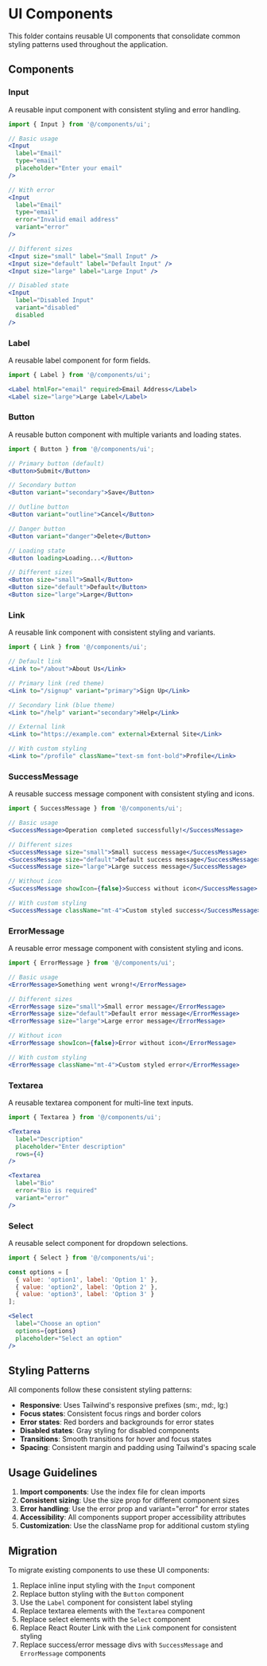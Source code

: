 # UI Components

This folder contains reusable UI components that consolidate common styling patterns used throughout the application.

## Components

### Input
A reusable input component with consistent styling and error handling.

```jsx
import { Input } from '@/components/ui';

// Basic usage
<Input 
  label="Email" 
  type="email" 
  placeholder="Enter your email" 
/>

// With error
<Input 
  label="Email" 
  type="email" 
  error="Invalid email address" 
  variant="error"
/>

// Different sizes
<Input size="small" label="Small Input" />
<Input size="default" label="Default Input" />
<Input size="large" label="Large Input" />

// Disabled state
<Input 
  label="Disabled Input" 
  variant="disabled" 
  disabled 
/>
```

### Label
A reusable label component for form fields.

```jsx
import { Label } from '@/components/ui';

<Label htmlFor="email" required>Email Address</Label>
<Label size="large">Large Label</Label>
```

### Button
A reusable button component with multiple variants and loading states.

```jsx
import { Button } from '@/components/ui';

// Primary button (default)
<Button>Submit</Button>

// Secondary button
<Button variant="secondary">Save</Button>

// Outline button
<Button variant="outline">Cancel</Button>

// Danger button
<Button variant="danger">Delete</Button>

// Loading state
<Button loading>Loading...</Button>

// Different sizes
<Button size="small">Small</Button>
<Button size="default">Default</Button>
<Button size="large">Large</Button>
```

### Link
A reusable link component with consistent styling and variants.

```jsx
import { Link } from '@/components/ui';

// Default link
<Link to="/about">About Us</Link>

// Primary link (red theme)
<Link to="/signup" variant="primary">Sign Up</Link>

// Secondary link (blue theme)
<Link to="/help" variant="secondary">Help</Link>

// External link
<Link to="https://example.com" external>External Site</Link>

// With custom styling
<Link to="/profile" className="text-sm font-bold">Profile</Link>
```

### SuccessMessage
A reusable success message component with consistent styling and icons.

```jsx
import { SuccessMessage } from '@/components/ui';

// Basic usage
<SuccessMessage>Operation completed successfully!</SuccessMessage>

// Different sizes
<SuccessMessage size="small">Small success message</SuccessMessage>
<SuccessMessage size="default">Default success message</SuccessMessage>
<SuccessMessage size="large">Large success message</SuccessMessage>

// Without icon
<SuccessMessage showIcon={false}>Success without icon</SuccessMessage>

// With custom styling
<SuccessMessage className="mt-4">Custom styled success</SuccessMessage>
```

### ErrorMessage
A reusable error message component with consistent styling and icons.

```jsx
import { ErrorMessage } from '@/components/ui';

// Basic usage
<ErrorMessage>Something went wrong!</ErrorMessage>

// Different sizes
<ErrorMessage size="small">Small error message</ErrorMessage>
<ErrorMessage size="default">Default error message</ErrorMessage>
<ErrorMessage size="large">Large error message</ErrorMessage>

// Without icon
<ErrorMessage showIcon={false}>Error without icon</ErrorMessage>

// With custom styling
<ErrorMessage className="mt-4">Custom styled error</ErrorMessage>
```

### Textarea
A reusable textarea component for multi-line text inputs.

```jsx
import { Textarea } from '@/components/ui';

<Textarea 
  label="Description" 
  placeholder="Enter description" 
  rows={4}
/>

<Textarea 
  label="Bio" 
  error="Bio is required" 
  variant="error"
/>
```

### Select
A reusable select component for dropdown selections.

```jsx
import { Select } from '@/components/ui';

const options = [
  { value: 'option1', label: 'Option 1' },
  { value: 'option2', label: 'Option 2' },
  { value: 'option3', label: 'Option 3' }
];

<Select 
  label="Choose an option" 
  options={options} 
  placeholder="Select an option"
/>
```

## Styling Patterns

All components follow these consistent styling patterns:

- **Responsive**: Uses Tailwind's responsive prefixes (sm:, md:, lg:)
- **Focus states**: Consistent focus rings and border colors
- **Error states**: Red borders and backgrounds for error states
- **Disabled states**: Gray styling for disabled components
- **Transitions**: Smooth transitions for hover and focus states
- **Spacing**: Consistent margin and padding using Tailwind's spacing scale

## Usage Guidelines

1. **Import components**: Use the index file for clean imports
2. **Consistent sizing**: Use the size prop for different component sizes
3. **Error handling**: Use the error prop and variant="error" for error states
4. **Accessibility**: All components support proper accessibility attributes
5. **Customization**: Use the className prop for additional custom styling

## Migration

To migrate existing components to use these UI components:

1. Replace inline input styling with the `Input` component
2. Replace button styling with the `Button` component
3. Use the `Label` component for consistent label styling
4. Replace textarea elements with the `Textarea` component
5. Replace select elements with the `Select` component
6. Replace React Router Link with the `Link` component for consistent styling
7. Replace success/error message divs with `SuccessMessage` and `ErrorMessage` components 